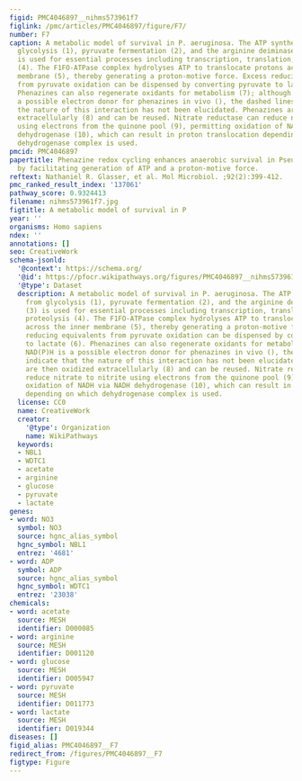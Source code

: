 ```yaml
---
figid: PMC4046897__nihms573961f7
figlink: /pmc/articles/PMC4046897/figure/F7/
number: F7
caption: A metabolic model of survival in P. aeruginosa. The ATP synthesized from
  glycolysis (1), pyruvate fermentation (2), and the arginine deiminase pathway (3)
  is used for essential processes including transcription, translation, and proteolysis
  (4). The F1FO-ATPase complex hydrolyses ATP to translocate protons across the inner
  membrane (5), thereby generating a proton-motive force. Excess reducing equivalents
  from pyruvate oxidation can be dispensed by converting pyruvate to lactate (6).
  Phenazines can also regenerate oxidants for metabolism (7); although NAD(P)H is
  a possible electron donor for phenazines in vivo (), the dashed lines indicate that
  the nature of this interaction has not been elucidated. Phenazines are then oxidized
  extracellularly (8) and can be reused. Nitrate reductase can reduce nitrate to nitrite
  using electrons from the quinone pool (9), permitting oxidation of NADH via NADH
  dehydrogenase (10), which can result in proton translocation depending on which
  dehydrogenase complex is used.
pmcid: PMC4046897
papertitle: Phenazine redox cycling enhances anaerobic survival in Pseudomonas aeruginosa
  by facilitating generation of ATP and a proton-motive force.
reftext: Nathaniel R. Glasser, et al. Mol Microbiol. ;92(2):399-412.
pmc_ranked_result_index: '137061'
pathway_score: 0.9324413
filename: nihms573961f7.jpg
figtitle: A metabolic model of survival in P
year: ''
organisms: Homo sapiens
ndex: ''
annotations: []
seo: CreativeWork
schema-jsonld:
  '@context': https://schema.org/
  '@id': https://pfocr.wikipathways.org/figures/PMC4046897__nihms573961f7.html
  '@type': Dataset
  description: A metabolic model of survival in P. aeruginosa. The ATP synthesized
    from glycolysis (1), pyruvate fermentation (2), and the arginine deiminase pathway
    (3) is used for essential processes including transcription, translation, and
    proteolysis (4). The F1FO-ATPase complex hydrolyses ATP to translocate protons
    across the inner membrane (5), thereby generating a proton-motive force. Excess
    reducing equivalents from pyruvate oxidation can be dispensed by converting pyruvate
    to lactate (6). Phenazines can also regenerate oxidants for metabolism (7); although
    NAD(P)H is a possible electron donor for phenazines in vivo (), the dashed lines
    indicate that the nature of this interaction has not been elucidated. Phenazines
    are then oxidized extracellularly (8) and can be reused. Nitrate reductase can
    reduce nitrate to nitrite using electrons from the quinone pool (9), permitting
    oxidation of NADH via NADH dehydrogenase (10), which can result in proton translocation
    depending on which dehydrogenase complex is used.
  license: CC0
  name: CreativeWork
  creator:
    '@type': Organization
    name: WikiPathways
  keywords:
  - NBL1
  - WDTC1
  - acetate
  - arginine
  - glucose
  - pyruvate
  - lactate
genes:
- word: NO3
  symbol: NO3
  source: hgnc_alias_symbol
  hgnc_symbol: NBL1
  entrez: '4681'
- word: ADP
  symbol: ADP
  source: hgnc_alias_symbol
  hgnc_symbol: WDTC1
  entrez: '23038'
chemicals:
- word: acetate
  source: MESH
  identifier: D000085
- word: arginine
  source: MESH
  identifier: D001120
- word: glucose
  source: MESH
  identifier: D005947
- word: pyruvate
  source: MESH
  identifier: D011773
- word: lactate
  source: MESH
  identifier: D019344
diseases: []
figid_alias: PMC4046897__F7
redirect_from: /figures/PMC4046897__F7
figtype: Figure
---
```

